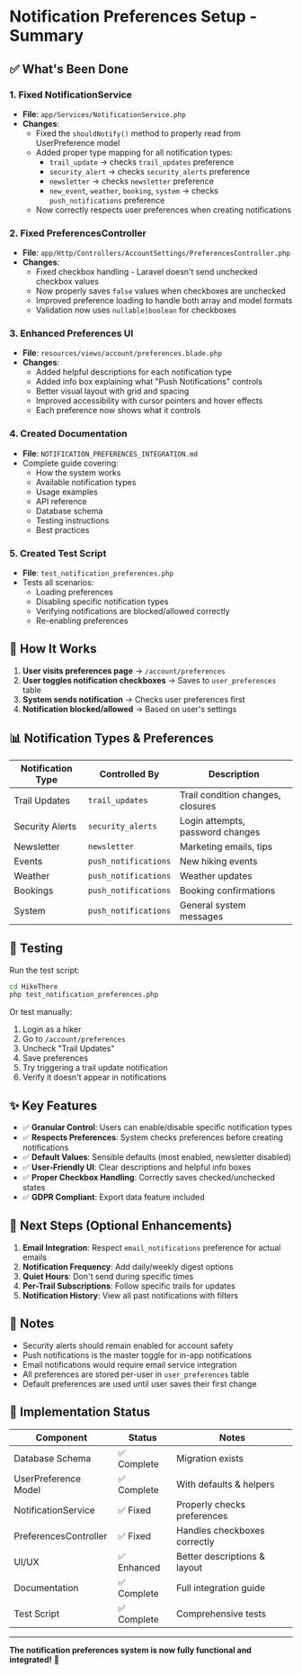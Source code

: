 # Notification Preferences Setup - Summary

## ✅ What's Been Done

### 1. **Fixed NotificationService** 
- **File**: `app/Services/NotificationService.php`
- **Changes**:
  - Fixed the `shouldNotify()` method to properly read from UserPreference model
  - Added proper type mapping for all notification types:
    - `trail_update` → checks `trail_updates` preference
    - `security_alert` → checks `security_alerts` preference  
    - `newsletter` → checks `newsletter` preference
    - `new_event`, `weather`, `booking`, `system` → checks `push_notifications` preference
  - Now correctly respects user preferences when creating notifications

### 2. **Fixed PreferencesController**
- **File**: `app/Http/Controllers/AccountSettings/PreferencesController.php`
- **Changes**:
  - Fixed checkbox handling - Laravel doesn't send unchecked checkbox values
  - Now properly saves `false` values when checkboxes are unchecked
  - Improved preference loading to handle both array and model formats
  - Validation now uses `nullable|boolean` for checkboxes

### 3. **Enhanced Preferences UI**
- **File**: `resources/views/account/preferences.blade.php`
- **Changes**:
  - Added helpful descriptions for each notification type
  - Added info box explaining what "Push Notifications" controls
  - Better visual layout with grid and spacing
  - Improved accessibility with cursor pointers and hover effects
  - Each preference now shows what it controls

### 4. **Created Documentation**
- **File**: `NOTIFICATION_PREFERENCES_INTEGRATION.md`
- Complete guide covering:
  - How the system works
  - Available notification types
  - Usage examples
  - API reference
  - Database schema
  - Testing instructions
  - Best practices

### 5. **Created Test Script**
- **File**: `test_notification_preferences.php`
- Tests all scenarios:
  - Loading preferences
  - Disabling specific notification types
  - Verifying notifications are blocked/allowed correctly
  - Re-enabling preferences

## 🔄 How It Works

1. **User visits preferences page** → `/account/preferences`
2. **User toggles notification checkboxes** → Saves to `user_preferences` table
3. **System sends notification** → Checks user preferences first
4. **Notification blocked/allowed** → Based on user's settings

## 📊 Notification Types & Preferences

| Notification Type | Controlled By | Description |
|------------------|---------------|-------------|
| Trail Updates | `trail_updates` | Trail condition changes, closures |
| Security Alerts | `security_alerts` | Login attempts, password changes |
| Newsletter | `newsletter` | Marketing emails, tips |
| Events | `push_notifications` | New hiking events |
| Weather | `push_notifications` | Weather updates |
| Bookings | `push_notifications` | Booking confirmations |
| System | `push_notifications` | General system messages |

## 🧪 Testing

Run the test script:
```bash
cd HikeThere
php test_notification_preferences.php
```

Or test manually:
1. Login as a hiker
2. Go to `/account/preferences`
3. Uncheck "Trail Updates"
4. Save preferences
5. Try triggering a trail update notification
6. Verify it doesn't appear in notifications

## ✨ Key Features

- ✅ **Granular Control**: Users can enable/disable specific notification types
- ✅ **Respects Preferences**: System checks preferences before creating notifications
- ✅ **Default Values**: Sensible defaults (most enabled, newsletter disabled)
- ✅ **User-Friendly UI**: Clear descriptions and helpful info boxes
- ✅ **Proper Checkbox Handling**: Correctly saves checked/unchecked states
- ✅ **GDPR Compliant**: Export data feature included

## 🚀 Next Steps (Optional Enhancements)

1. **Email Integration**: Respect `email_notifications` preference for actual emails
2. **Notification Frequency**: Add daily/weekly digest options
3. **Quiet Hours**: Don't send during specific times
4. **Per-Trail Subscriptions**: Follow specific trails for updates
5. **Notification History**: View all past notifications with filters

## 📝 Notes

- Security alerts should remain enabled for account safety
- Push notifications is the master toggle for in-app notifications
- Email notifications would require email service integration
- All preferences are stored per-user in `user_preferences` table
- Default preferences are used until user saves their first change

## 🎯 Implementation Status

| Component | Status | Notes |
|-----------|--------|-------|
| Database Schema | ✅ Complete | Migration exists |
| UserPreference Model | ✅ Complete | With defaults & helpers |
| NotificationService | ✅ Fixed | Properly checks preferences |
| PreferencesController | ✅ Fixed | Handles checkboxes correctly |
| UI/UX | ✅ Enhanced | Better descriptions & layout |
| Documentation | ✅ Complete | Full integration guide |
| Test Script | ✅ Complete | Comprehensive tests |

---

**The notification preferences system is now fully functional and integrated!** 🎉
